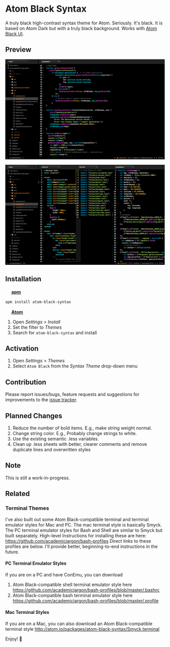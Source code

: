 # Atom Black Syntax #
A truly black high-contrast syntax theme for Atom. Seriously. It's black. It is based on Atom Dark but with a truly black background. Works with [Atom Black UI](http://atom.io/packages/atom-black-ui/).

## Preview
![Atom Black Syntax Screenshot 1](https://raw.githubusercontent.com/academicjargon/pictures/master/atom-black-syntax.png)

![Atom Black Syntax Screenshot 2](https://raw.githubusercontent.com/academicjargon/pictures/master/atom-black-syntax2.png)

## Installation
**<img src="https://atom.io/favicon.ico" alt="" width=16 height=16 /> [apm](https://github.com/atom/apm)**  
```shell
apm install atom-black-syntax
```
**<img src="https://atom.io/favicon.ico" alt="" width=16 height=16 /> [Atom](https://atom.io)**  
  1. Open *Settings > Install*
  2. Set the filter to *Themes*
  3. Search for `atom-black-syntax` and install

## Activation
  1. Open *Settings > Themes*
  2. Select `Atom Black` from the *Syntax Theme* drop-down menu

## Contribution
Please report issues/bugs, feature requests and suggestions for improvements to the [issue tracker](https://github.com/academicjargon/atom-black-syntax/issues).

## Planned Changes
1. Reduce the number of bold items. E.g., make string weight normal.
2. Change string color. E.g., Probably change strings to white.
3. Use the existing semantic .less variables. 
4. Clean up .less sheets with better, clearer comments and remove duplicate lines and overwritten styles

## Note ###
This is still a work-in-progress.

## Related
### Terminal Themes
I've also built out some Atom Black-compatible terminal and terminal emulator styles for Mac and PC.
The mac terminal style is basically Smyck.
The PC terminal emulator styles for Bash and Shell are similar to Smyck but built separately.
High-level Instructions for installing these are here: https://github.com/academicjargon/bash-profiles
Direct links to these profiles are below.
I'll provide better, beginning-to-end instructions in the future.

#### PC Terminal Emulator Styles
If you are on a PC and have ConEmu, you can download
1. Atom Black-compatible shell terminal emulator style here https://github.com/academicjargon/bash-profiles/blob/master/.bashrc
2. Atom Black-compatible bash terminal emulator style here https://github.com/academicjargon/bash-profiles/blob/master/.profile

#### Mac Terminal Styles ###
If you are on a Mac, you can also download an Atom Black-compatible terminal style http://atom.io/packages/atom-black-syntax/Smyck.terminal

Enjoy! 🚀
